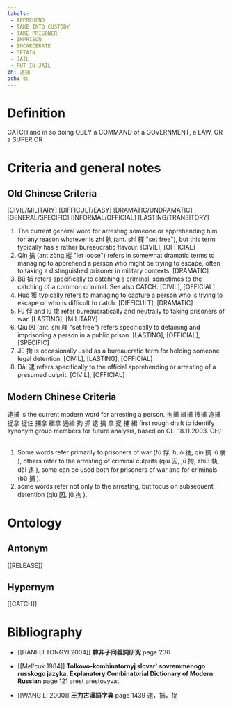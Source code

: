 ```yaml
---
labels: 
 - APPREHEND
 - TAKE INTO CUSTODY
 - TAKE PRISONER
 - IMPRISON
 - INCARCERATE
 - DETAIN
 - JAIL
 - PUT IN JAIL
zh: 逮捕
och: 執
---
```


# Definition
CATCH and in so doing OBEY a COMMAND of a GOVERNMENT, a LAW, OR a SUPERIOR
# Criteria and general notes
## Old Chinese Criteria
[CIVIL/MILITARY]
[DIFFICULT/EASY]
[DRAMATIC/UNDRAMATIC]
[GENERAL/SPECIFIC]
[INFORMAL/OFFICIAL]
[LASTING/TRANSITORY]
1. The current general word for arresting someone or apprehending him for any reason whatever is zhí 執 (ant. shì 釋 "set free"), but this term typically has a rather bureaucratic flavour.
[CIVIL], [OFFICIAL]
2. Qín 擒 (ant zòng 縱 "let loose") refers in somewhat dramatic terms to managing to apprehend a person who might be trying to escape, often to taking a distinguished prisoner in military contexts.
[DRAMATIC]
3. Bǔ 捕 refers specifically to catching a criminal, sometimes to the catching of a common criminal. See also CATCH.
[CIVIL], [OFFICIAL]
4. Huò 獲 typically refers to managing to capture a person who is trying to escape or who is difficult to catch.
[DIFFICULT], [DRAMATIC]
5. Fú 俘 and lǔ 虜 refer bureaucratically and neutrally to taking prisoners of war.
[LASTING], [MILITARY]
6. Qiú 囚 (ant. shì 釋 "set free") refers specifically to detaining and imprisoning a person in a public prison.
[LASTING], [OFFICIAL], [SPECIFIC]
7. Jū 拘 is occasionally used as a bureaucratic term for holding someone legal detention.
[CIVIL], [LASTING], [OFFICIAL]
8. Dài 逮 refers specifically to the official apprehending or arresting of a presumed culprit.
[CIVIL], [OFFICIAL]
## Modern Chinese Criteria
逮捕 is the current modern word for arresting a person.
拘捕
緝捕
搜捕
追捕
捉拿
捉住
捕拿
緝拿
通緝
拘
抓
逮
擒
拿
捉
捕
緝
first rough draft to identify synonym group members for future analysis, based on CL. 18.11.2003. CH/
## 
1. Some words refer primarily to prisoners of war (fú 俘, huò 獲, qín 擒 lǔ 虜 ), others refer to the arresting of criminal culprits (qiú 囚, jū 拘, zhí3 執, dài 逮 ), some can be used both for prisoners of war and for criminals (bǔ 捕 ).
2. some words refer not only to the arresting, but focus on subsequent detention (qiú 囚, jū 拘 ).
# Ontology

## Antonym
[[RELEASE]]
## Hypernym
[[CATCH]]
# Bibliography
- [[HANFEI TONGYI 2004]]
**韓非子同義詞研究** page 236

- [[Mel'cuk 1984]]
**Tolkovo-kombinatornyj slovar' sovremmenogo russkogo jazyka. Explanatory Combinatorial Dictionary of Modern Russian** page 121
arest
arestovyvat'
- [[WANG LI 2000]]
**王力古漢語字典** page 1439
逮，捕，捉